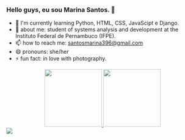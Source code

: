 ### Hello guys, eu sou Marina Santos. 👋

- 🌱 I'm currently learning Python, HTML, CSS, JavaScipt e Django.
- 💬 about me: student of systems analysis and development at the Instituto Federal de Pernambuco (IFPE).
- 📫 how to reach me: santosmarina396@gmail.com
- 😄 pronouns: she/her
- ⚡ fun fact: in love with photography.

<div align="center">
  <a href="https://github.com/marinaasant0s/">
  <img height="150em" src="https://github-readme-stats.vercel.app/api?username=marinaasant0s&show_icons=true&theme=dark&include_all_commits=true&count_private=true"/>
  <img height="150em" src="https://github-readme-stats.vercel.app/api/top-langs/?username=marinaasant0s&layout=compact&langs_count=7&theme=dark"/>
</div>



<div> 
  <a href="https://www.linkedin.com/in/marina-santos-719837212" target="_blank"><img src="https://img.shields.io/badge/LinkedIn-0077B5?style=for-the-badge&logo=linkedin&logoColor=white" target="_blank"></a>
</div>
